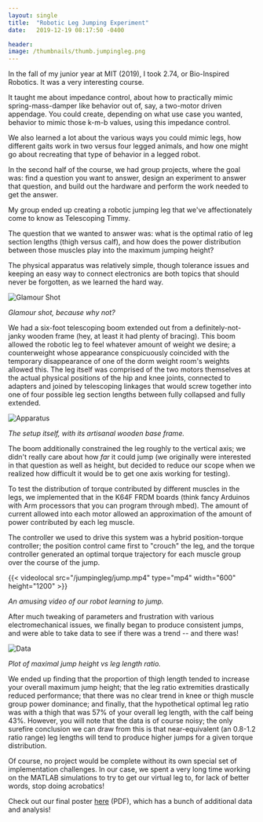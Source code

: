 ```yaml
---
layout: single
title:  "Robotic Leg Jumping Experiment"
date:   2019-12-19 08:17:50 -0400

header:
image: /thumbnails/thumb.jumpingleg.png
---
```



In the fall of my junior year at MIT (2019), I took 2.74, or Bio-Inspired Robotics. It was a very interesting course.

It taught me about impedance control, about how to practically mimic spring-mass-damper like behavior out of, say, a two-motor driven appendage. You could create, depending on what use case you wanted, behavior to mimic those k-m-b values, using this impedance control.

We also learned a lot about the various ways you could mimic legs, how different gaits work in two versus four legged animals, and how one might go about recreating that type of behavior in a legged robot.

In the second half of the course, we had group projects, where the goal was: find a question you want to answer, design an experiment to answer that question, and build out the hardware and perform the work needed to get the answer.

My group ended up creating a robotic jumping leg that we've affectionately come to know as Telescoping Timmy.

The question that we wanted to answer was: what is the optimal ratio of leg section lengths (thigh versus calf), and how does the power distribution between those muscles play into the maximum jumping height?

The physical apparatus was relatively simple, though tolerance issues and keeping an easy way to connect electronics are both topics that should never be forgotten, as we learned the hard way.



![Glamour Shot](/jumpingleg/glamourshot.png)

*Glamour shot, because why not?*

We had a six-foot telescoping boom extended out from a definitely-not-janky wooden frame (hey, at least it had plenty of bracing). This boom allowed the robotic leg to feel whatever amount of weight we desire; a counterweight whose appearance conspicuously coincided with the temporary disappearance of one of the dorm weight room's weights allowed this. The leg itself was comprised of the two motors themselves at the actual physical positions of the hip and knee joints, connected to adapters and joined by telescoping linkages that would screw together into one of four possible leg section lengths between fully collapsed and fully extended.

![Apparatus](/jumpingleg/apparatus.jpg)

*The setup itself, with its artisanal wooden base frame.*

The boom additionally constrained the leg roughly to the vertical axis; we didn't really care about how *far* it could jump (we originally were interested in that question as well as height, but decided to reduce our scope when we realized how difficult it would be to get one axis working for testing).

To test the distribution of torque contributed by different muscles in the legs, we implemented that in the K64F FRDM boards (think fancy Arduinos with Arm processors that you can program through mbed). The amount of current allowed into each motor allowed an approximation of the amount of power contributed by each leg muscle.

The controller we used to drive this system was a hybrid position-torque controller; the position control came first to "crouch" the leg, and the torque controller generated an optimal torque trajectory for each muscle group over the course of the jump.

{{< videolocal src="/jumpingleg/jump.mp4" type="mp4" width="600" height="1200" >}}

*An amusing video of our robot learning to jump.*

After much tweaking of parameters and frustration with various electromechanical issues, we finally began to produce consistent jumps, and were able to take data to see if there was a trend -- and there was!

![Data](/jumpingleg/parabolic.png)

*Plot of maximal jump height vs leg length ratio.*

We ended up finding that the proportion of thigh length tended to increase your overall maximum jump height; that the leg ratio extremities drastically reduced performance; that there was no clear trend in knee or thigh muscle group power dominance; and finally, that the hypothetical optimal leg ratio was with a thigh that was 57% of your overall leg length, with the calf being 43%. However, you will note that the data is of course noisy; the only surefire conclusion we can draw from this is that near-equivalent (an 0.8-1.2 ratio range) leg lengths will tend to produce higher jumps for a given torque distribution.

Of course, no project would be complete without its own special set of implementation challenges. In our case, we spent a very long time working on the MATLAB simulations to try to get our virtual leg to, for lack of better words, stop doing acrobatics!

Check out our final poster [here](/jumpingleg/poster.pdf) (PDF), which has a bunch of additional data and analysis!


